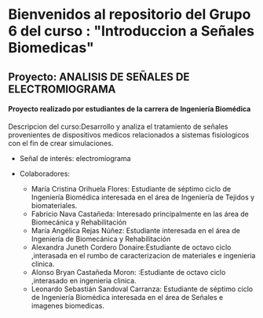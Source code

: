# Bienvenidos al repositorio del Grupo 6 del curso : "Introduccion a Señales Biomedicas"
## Proyecto: ANALISIS DE SEÑALES DE ELECTROMIOGRAMA

#### Proyecto realizado por estudiantes de la carrera de Ingeniería Biomédica

Descripcion del curso:Desarrollo y analiza el tratamiento de señales provenientes de dispositivos medicos relacionados a sistemas fisiologicos con el fin de crear simulaciones.

- Señal de interés: electromiograma 

- Colaboradores:
  - María Cristina Orihuela Flores: Estudiante de séptimo ciclo de Ingeniería Biomédica interesada en el área de Ingeniería de Tejidos y biomateriales.
  - Fabricio Nava Castañeda: Interesado principalmente en las área de Biomecánica y Rehabilitación
  - María Angélica Rejas Núñez: Estudiante interesada en el área de Ingeniería de Biomecánica y Rehabilitación
  - Alexandra Juneth Cordero Donaire:Estudiante de octavo ciclo ,interasada en el rumbo de caracterizacion de materiales e ingenieria clinica.
  - Alonso Bryan Castañeda Moron: :Estudiante de octavo ciclo ,interasado en ingenieria clinica.
  - Leonardo Sebastián Sandoval Carranza: Estudiante de séptimo ciclo de Ingeniería Biomédica interesada en el área de Señales e imagenes biomedicas.
